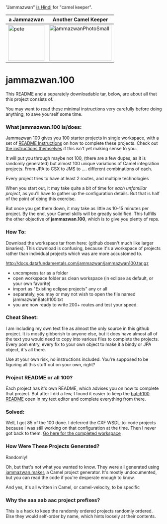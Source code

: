 "Jammazwan" [is Hindi](href="https://books.google.com/books?id=_kWROaer5UsC&amp;pg=PA1138&amp;lpg=PA1138&amp;dq=jammazwan+camel+keeper+hindi&amp;source=bl&amp;ots=7FaF5BXK_F&amp;sig=Cg-U5ORP3dHrFycaCFvo34GdpZ0&amp;hl=en&amp;sa=X&amp;ved=0ahUKEwj8v4OV3YbNAhVjpIMKHSYUB_oQ6AEIHDAA#v=onepage&amp;q=jammazwan%20camel%20keeper%20hindi&amp;f=false) for "camel keeper".

|a Jammazwan|Another Camel Keeper|
| --- | --- |
|<img class="style-svg" src="https://betterologist.net/wp-content/uploads/2016/05/pete-300x297.jpg" alt="pete" width="116" height="115" />|<img class="style-svg" src="https://betterologist.net/wp-content/uploads/2016/05/jammazwanPhotoSmall.png" alt="jammazwanPhotoSmall" width="200" height="116" />|

# jammazwan.100

This README and a separately downloadable tar, below, are about all that this project consists of. 

You may want to read these minimal instructions very carefully before doing anything, to save yourself some time.

### What jammazwan.100 is/does:

Jammazwan 100 gives you 100 starter projects in single workspace, with a set of [README Instructions](https://github.com/jammazwan/jammazwan.100/blob/master/jammazwanBatch100.txt) on how to complete these projects. Check out [the instructions themselves](https://github.com/jammazwan/jammazwan.100/blob/master/jammazwanBatch100.txt) if this isn't yet making sense to you.

It will put you through maybe not 100, (there are a few dupes, as it is randomly generated) but almost 100 unique variations of Camel integration projects. From JPA to CSX to JMS to .... different combinations of each.

Every project tries to have at least 2 routes, and multiple technologies

When you start out, it may take quite a bit of time for _each unfamiliar project_, as you'll have to gather up the configuration details. But that is half of the point of doing this exercise. 

But once you get them down, it may take as little as 10-15 minutes per project. By the end, your Camel skills will be greatly solidified. This fulfills the other objective of **jammazwan.100**, which is to give you plenty of reps.

### How To:

Download the workspace tar from here: (github doesn't much like larger binaries). This download is confusing, because it's a workspace of projects rather than individual projects which was are more accustomed to.

http://docs.datafundamentals.com/jammazwan/jammazwan100.tar.gz

 * uncompress tar as a folder
 * open workspace folder as clean workspace (in eclipse as default, or your own favorite)
 * import as "Existing eclipse projects" any or all 
 * separately, you may or may not wish to open the file named jammazwanBatch100.txt 
 * you are now ready to write 200+ routes and test your speed.
 
### Cheat Sheet:

I am including my own text file as almost the only source in this github project. It is mostly gibberish to anyone else, but it does have almost all of the text you would need to copy into various files to complete the projects. Every pom entry, every fix to your own object to make it a bindy or JPA object, it's all there. 


Use at your own risk, no instructions included. You're supposed to be figuring all this stuff out on your own, right?

### Project README or all 100?

Each project has it's own README, which advises you on how to complete that project. But after I did a few, I found it easier to keep the [batch100 README](https://github.com/jammazwan/jammazwan.100/blob/master/jammazwanBatch100.txt) open in my text editor and complete everything from there.

### Solved:

Well, I got 85 of the 100 done. I deferred the CXF WSDL-to-code projects because I was still working on that configuration at the time. Then I never got back to them. [Go here for the completed workspace](https://github.com/jammazwan/jammazwan.100.done)

### How Were These Projects Generated?

Randomly!

Oh, but that's not what you wanted to know. They were all generated using [jammazwan.maker](https://github.com/jammazwan/jammazwan.maker), a Camel project generator. It's mostly undocumented, but you can read the code if you're desperate enough to know. 

And yes, it's all written in Camel, or camel-velocity, to be specific

### Why the aaa aab aac project prefixes? 

This is a hack to keep the randomly ordered projects randomly ordered. Else they would self-order by name, which hints loosely at their contents.

